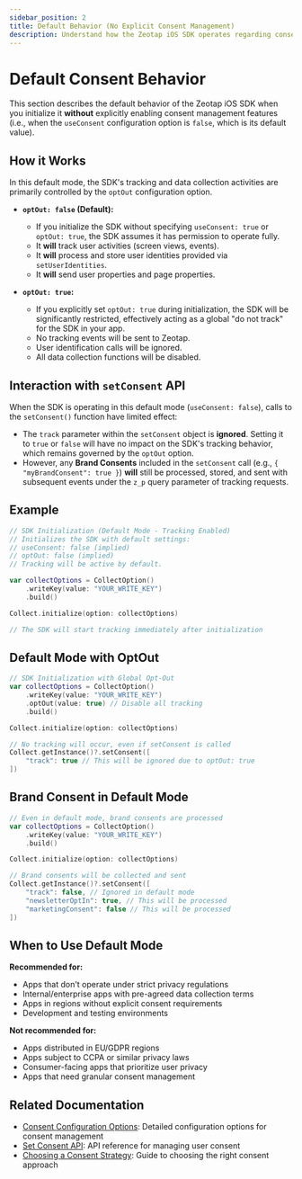 ```yaml
---
sidebar_position: 2
title: Default Behavior (No Explicit Consent Management)
description: Understand how the Zeotap iOS SDK operates regarding consent when no specific consent mechanism is configured.
---
```


# Default Consent Behavior

This section describes the default behavior of the Zeotap iOS SDK when you initialize it **without** explicitly enabling consent management features (i.e., when the `useConsent` configuration option is `false`, which is its default value).

## How it Works

In this default mode, the SDK's tracking and data collection activities are primarily controlled by the `optOut` configuration option.

*   **`optOut: false` (Default):**
    *   If you initialize the SDK without specifying `useConsent: true` or `optOut: true`, the SDK assumes it has permission to operate fully.
    *   It **will** track user activities (screen views, events).
    *   It **will** process and store user identities provided via `setUserIdentities`.
    *   It **will** send user properties and page properties.

*   **`optOut: true`:**
    *   If you explicitly set `optOut: true` during initialization, the SDK will be significantly restricted, effectively acting as a global "do not track" for the SDK in your app.
    *   No tracking events will be sent to Zeotap.
    *   User identification calls will be ignored.
    *   All data collection functions will be disabled.

## Interaction with `setConsent` API

When the SDK is operating in this default mode (`useConsent: false`), calls to the `setConsent()` function have limited effect:

*   The `track` parameter within the `setConsent` object is **ignored**. Setting it to `true` or `false` will have no impact on the SDK's tracking behavior, which remains governed by the `optOut` option.
*   However, any **Brand Consents** included in the `setConsent` call (e.g., `{ "myBrandConsent": true }`) **will** still be processed, stored, and sent with subsequent events under the `z_p` query parameter of tracking requests.

## Example

```swift
// SDK Initialization (Default Mode - Tracking Enabled)
// Initializes the SDK with default settings:
// useConsent: false (implied)
// optOut: false (implied)
// Tracking will be active by default.

var collectOptions = CollectOption()
    .writeKey(value: "YOUR_WRITE_KEY")
    .build()

Collect.initialize(option: collectOptions)

// The SDK will start tracking immediately after initialization
```

## Default Mode with OptOut

```swift
// SDK Initialization with Global Opt-Out
var collectOptions = CollectOption()
    .writeKey(value: "YOUR_WRITE_KEY")
    .optOut(value: true) // Disable all tracking
    .build()

Collect.initialize(option: collectOptions)

// No tracking will occur, even if setConsent is called
Collect.getInstance()?.setConsent([
    "track": true // This will be ignored due to optOut: true
])
```

## Brand Consent in Default Mode

```swift
// Even in default mode, brand consents are processed
var collectOptions = CollectOption()
    .writeKey(value: "YOUR_WRITE_KEY")
    .build()

Collect.initialize(option: collectOptions)

// Brand consents will be collected and sent
Collect.getInstance()?.setConsent([
    "track": false, // Ignored in default mode
    "newsletterOptIn": true, // This will be processed
    "marketingConsent": false // This will be processed
])
```

## When to Use Default Mode

**Recommended for:**
*   Apps that don't operate under strict privacy regulations
*   Internal/enterprise apps with pre-agreed data collection terms
*   Apps in regions without explicit consent requirements
*   Development and testing environments

**Not recommended for:**
*   Apps distributed in EU/GDPR regions
*   Apps subject to CCPA or similar privacy laws
*   Consumer-facing apps that prioritize user privacy
*   Apps that need granular consent management

## Related Documentation

- [Consent Configuration Options](../Configurations/consentOptions): Detailed configuration options for consent management
- [Set Consent API](../APIReference/setConsent): API reference for managing user consent
- [Choosing a Consent Strategy](./consentStrategy): Guide to choosing the right consent approach